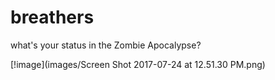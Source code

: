 # breathers
what's your status in the Zombie Apocalypse?

[!image](images/Screen Shot 2017-07-24 at 12.51.30 PM.png) 
